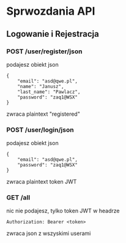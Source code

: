 # Sprwozdania API
## Logowanie i Rejestracja

### POST /user/register/json
podajesz obiekt json
````
{
    "email": "asd@qwe.pl",
    "name": "Janusz",
    "last_name": "Pawlacz",
    "password": "zaq1@WSX"
}
````
zwraca plaintext "registered"

### POST /user/login/json
podajesz obiekt json
````
{
    "email": "asd@qwe.pl",
    "password": "zaq1@WSX"
}
````
zwraca plaintext token JWT 

### GET /all
nic nie podajesz, tylko token JWT w headrze
````
Authorization: Bearer <token>
````
zwraca json z wszyskimi userami

